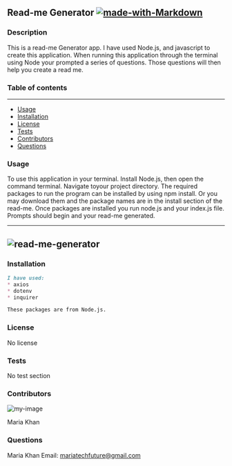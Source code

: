 
## Read-me Generator [![made-with-Markdown](https://img.shields.io/badge/Made%20with-Markdown-1f425f.svg)](https://www.markdownguide.org/cheat-sheet/)

### Description
 This is a read-me Generator app. I have used Node.js, and javascript to create this application. When running this application through the terminal using Node your prompted a series of questions. Those questions will then help you create a read me.

### Table of contents
---
* [Usage](#usage)
* [Installation](#installation)
* [License](#license)
* [Tests](#tests)
* [Contributors](#contributors)
* [Questions](#questions)

### Usage<a name="usage"/> 
 To use this application in your terminal. Install Node.js, then open the command terminal. Navigate toyour project directory. The required packages to run the program can be installed by using npm install. Or you may download them and the package names are in the install section of the read-me. Once packages are installed you run node.js and your index.js file. Prompts should begin and your read-me generated.

---
 ![read-me-generator](https://user-images.githubusercontent.com/61640527/83364811-e3668480-a371-11ea-8427-fa1c49259a46.gif)
---

### Installation<a name="installation"/>
```markdown
I have used:
* axios 
* dotenv
* inquirer 

These packages are from Node.js.
```

### License<a name="license"/> 
No license

### Tests<a name="tests"/> 
No test section

### Contributors<a name="contributors"/>
 ![my-image](https://avatars3.githubusercontent.com/u/61640527?v=4.png)

Maria Khan
### Questions<a name="questions"/>
Maria Khan
 Email: mariatechfuture@gmail.com
